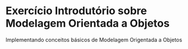 # Exercício Introdutório sobre Modelagem Orientada a Objetos

Implementando conceitos básicos de Modelagem Origentada a Objetos
